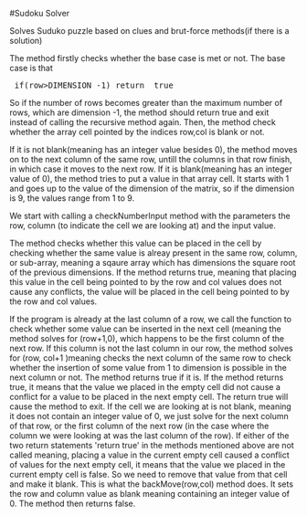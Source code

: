 #Sudoku Solver

Solves Suduko puzzle based on clues and brut-force methods(if there is a solution)


<p> The method firstly checks whether the base case is met or not. The base case is that <pre> if(row>DIMENSION -1) return  true </pre> </p> So if the number of rows becomes greater than the maximum number of rows, which are dimension -1, the method should return true and exit instead of calling the recursive method again. Then, the method check whether the array cell pointed by the indices row,col is blank or not. <p> If it is not blank(meaning has an integer value besides 0), the method moves on to the next column of the same row, untill the columns in that row finish, in which case it moves to the next row. If it is blank(meaning has an integer value of 0), the method tries to put a value in that array cell. It starts with 1 and goes up to the value of the dimension of the matrix, so if the dimension is 9, the values range from 1 to 9.</p>
We start with calling a checkNumberInput method with the parameters the row, column (to indicate the cell we are looking at) and the input value. <p> The method checks whether this value can be placed in the cell by checking whether the same value is alreay present in the same row, column, or sub-array, meaning a sqaure array which has dimensions the square root of the previous dimensions. If the method returns true, meaning that placing this value in the cell being pointed to by the row and col values does not cause any conflicts, the value will be placed in the cell being pointed to by the row and col values. </p> If the program is already at the last column of a row, we call the function to check whether some value can be inserted in the next cell (meaning the method solves for (row+1,0), which happens to be the first column of the next row. If this column is not the last column in our row, the method solves for (row, col+1 )meaning checks the next column of the same row to check whether the insertion of some value from 1 to dimension is possible in the next column or not. The method returns true if it is. If the method returns true, it means that the value we placed in the empty cell did not cause a conflict for a value to be placed in the next empty cell. The return true will cause the method to exit. If the cell we are looking at is not blank, meaning it does not contain an integer value of 0, we just solve for the next column of that row, or the first column of the next row (in the case where the column we were looking at was the last column of the row). If either of the two return statements 'return true' in the methods mentioned above are not called meaning, placing a value in the current empty cell caused a conflict of values for the next empty cell, it means that the value we placed in the current empty cell is false. So we need to remove that value from that cell and make it blank. This is what the backMove(row,col) method does. It sets the row and column value as blank meaning containing an integer value of 0. The method then returns false. </p>

